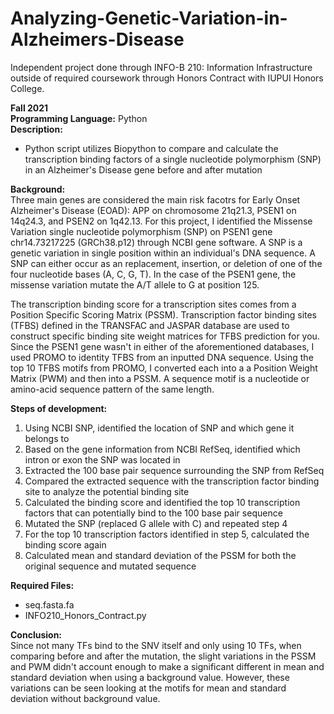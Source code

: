 # Analyzing-Genetic-Variation-in-Alzheimers-Disease
Independent project done through INFO-B 210: Information Infrastructure outside of required coursework through Honors Contract with IUPUI Honors College.

**Fall 2021** <br/>
**Programming Language:** Python <br/>
**Description:**
- Python script utilizes Biopython to compare and calculate the transcription binding factors of a single nucleotide polymorphism (SNP) in an Alzheimer's Disease gene before and after mutation

**Background:** <br/>
Three main genes are considered the main risk facotrs for Early Onset Alzheimer's Disease (EOAD): APP on chromosome 21q21.3, PSEN1 on 14q24.3, and PSEN2 on 1q42.13. For this project, I identified the Missense Variation single nucleotide polymorphism (SNP) on PSEN1 gene chr14.73217225 (GRCh38.p12) through NCBI gene software. A SNP is a genetic variation in single position within an individual's DNA sequence. A SNP can either occur as an replacement, insertion, or deletion of one of the four nucleotide bases (A, C, G, T). In the case of the PSEN1 gene, the missense variation mutate the A/T allele to G at position 125. 

The transcription binding score for a transcription sites comes from a Position Specific Scoring Matrix (PSSM). Transcription factor binding sites (TFBS) defined in the TRANSFAC and JASPAR database are used to construct specific binding site weight matrices for TFBS prediction for you. Since the PSEN1 gene wasn't in either of the aforementioned databases, I used PROMO to identity TFBS from an inputted DNA sequence. Using the top 10 TFBS motifs from PROMO, I converted each into a a Position Weight Matrix (PWM) and then into a PSSM. A sequence motif is a nucleotide or amino-acid sequence pattern of the same length. 

**Steps of development:** 
1. Using NCBI SNP, identified the location of SNP and which gene it belongs to
2. Based on the gene information from NCBI RefSeq, identified which intron or exon the SNP was located in 
3. Extracted the 100 base pair sequence surrounding the SNP from RefSeq
4. Compared the extracted sequence with the transcription factor binding site to analyze the potential binding site
5. Calculated the binding score and identified the top 10 transcription factors that can potentially bind to the 100 base pair sequence 
6. Mutated the SNP (replaced G allele with C) and repeated step 4
7. For the top 10 transcription factors identified in step 5, calculated the binding score again 
8. Calculated mean and standard deviation of the PSSM for both the original sequence and mutated sequence

**Required Files:**
- seq.fasta.fa 
- INFO210_Honors_Contract.py

**Conclusion:**<br/>
Since not many TFs bind to the SNV itself and only using 10 TFs, when comparing before and after the mutation, the slight variations in the PSSM and PWM didn't account enough to make a significant different in mean and standard deviation when using a background value. However, these variations can be seen looking at the motifs for mean and standard deviation without background value.

